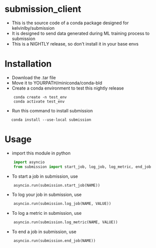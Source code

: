 # submission_client
- This is the source code of a conda package designed for kelvinlby/submission
- It is designed to send data generated during ML training process to submission
- This is a NIGHTLY release, so don't install it in your base envs
# Installation
- Download the .tar file
- Move it to YOURPATH/miniconda/conda-bld
- Create a conda environment to test this nightly release
```shell:
    conda create -n test_env
    conda activate test_env
```
- Run this command to install submission
 ```shell
    conda install --use-local submission
```
# Usage
- import this module in python
```Python
    import asyncio
    from submission import start_job, log_job, log_metric, end_job
```
- To start a job in submission, use
```Python
    asyncio.run(submission.start_job(NAME))
```
- To log your job in submission, use
```Python
    asyncio.run(submission.log_job(NAME, VALUE))
```
- To log a metric in submission, use
```Python
    asyncio.run(submission.log_metric(NAME, VALUE))
```
- To end a job in submission, use
```Python
    asyncio.run(submission.end_job(NAME))
```

